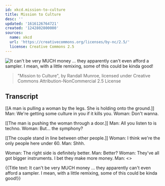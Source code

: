 ```yaml
---
id: xkcd.mission-to-culture
title: Mission to Culture
desc: ''
updated: '1616126764721'
created: '1242802800000'
sources:
  name: xkcd
  url: 'https://creativecommons.org/licenses/by-nc/2.5/'
  license: Creative Commons 2.5
---
```

![It can't be very MUCH money ... they apparently can't even afford a sampler.  I mean, with a little remixing, some of this could be kinda good!](https://imgs.xkcd.com/comics/mission_to_culture.png)
> "Mission to Culture", by Randall Munroe, licensed under Creative Commons Attribution-NonCommercial 2.5 License

## Transcript
[[A man is pulling a woman by the legs.  She is holding onto the ground.]]
Man: We're getting some culture in you if it 
kills
 you.
Woman: Don't wanna.

[[The man is pushing the woman through a door.]]
Man: All you listen to is techno.
Woman: But... the 
symphony?


[[The couple stand in line between other people.]]
Woman: I think we're the only people here under 60.
Man: Shhh.

Woman: The right side is definitely better.
Man: Better? 
Woman: They've all got bigger instruments. I bet they make more money.
Man: <<Sigh>>

{{Title text: It can't be very MUCH money ... they apparently can't even afford a sampler.  I mean, with a little remixing, some of this could be kinda good!}}
